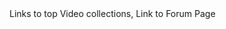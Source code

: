 <html> <head><title>Welder's Library</title></head>
<Body> Links to top Video collections, Link to Forum Page </body>
</html>
